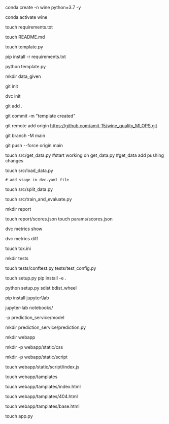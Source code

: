 conda create -n wine python=3.7 -y

conda activate wine

touch requirements.txt

touch README.md

touch template.py

pip install -r requirements.txt

python template.py

mkdir data_given

git init

dvc init

git add .

git commit -m "template created"

git remote add origin https://github.com/amit-15/wine_quality_MLOPS.git

git branch -M main

git push --force origin main

touch src/get_data.py   #start working on get_data.py
                        #get_data add pushing changes

touch src/load_data.py

    # add stage in dvc.yaml file 

touch src/split_data.py

touch src/train_and_evaluate.py

mkdir report

touch report/scores.json
touch params/scores.json

dvc metrics show

dvc metrics diff

touch tox.ini

mkdir tests

touch tests/conftest.py tests/test_config.py

touch setup.py
pip install -e .

python setup.py sdist bdist_wheel

pip install jupyter\lab

jupyter-lab notebooks/

-p prediction_service/model

mkdir prediction_service/prediction.py

mkdir webapp

mkdir -p webapp/static/css

mkdir -p webapp/static/script

touch webapp/static/script/index.js

touch webapp/tamplates

touch webapp/tamplates/index.html

touch webapp/tamplates/404.html

touch webapp/tamplates/base.html

touch app.py
